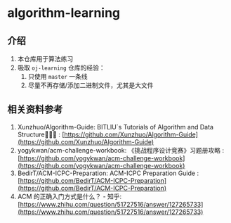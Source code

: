 # algorithm-learning


## 介绍

1. 本仓库用于算法练习
2. 吸取 `oj-learning` 仓库的经验：
   1. 只使用 `master` 一条线
   2. 尽量不再存储/添加二进制文件，尤其是大文件

## 相关资料参考

1. Xunzhuo/Algorithm-Guide: BITLIU`s Tutorials of Algorithm and Data Structure🚀🚀🚀 : [https://github.com/Xunzhuo/Algorithm-Guide](https://github.com/Xunzhuo/Algorithm-Guide)
2. yogykwan/acm-challenge-workbook: 《挑战程序设计竞赛》习题册攻略 : [https://github.com/yogykwan/acm-challenge-workbook](https://github.com/yogykwan/acm-challenge-workbook)
3. BedirT/ACM-ICPC-Preparation: ACM-ICPC Preparation Guide : [https://github.com/BedirT/ACM-ICPC-Preparation](https://github.com/BedirT/ACM-ICPC-Preparation)
4. ACM 的正确入门方式是什么？ - 知乎: [https://www.zhihu.com/question/51727516/answer/127265733](https://www.zhihu.com/question/51727516/answer/127265733)
